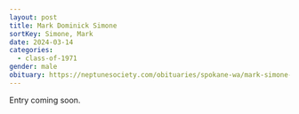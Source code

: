 ```yaml
---
layout: post
title: Mark Dominick Simone
sortKey: Simone, Mark
date: 2024-03-14
categories:
  - class-of-1971
gender: male
obituary: https://neptunesociety.com/obituaries/spokane-wa/mark-simone-11717588
---
```

E﻿ntry coming soon.